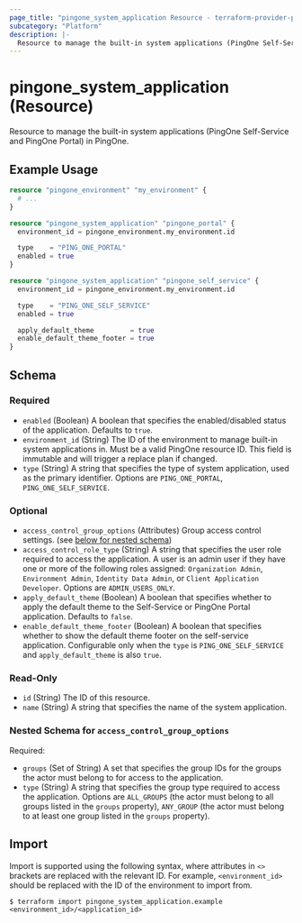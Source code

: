 ```yaml
---
page_title: "pingone_system_application Resource - terraform-provider-pingone"
subcategory: "Platform"
description: |-
  Resource to manage the built-in system applications (PingOne Self-Service and PingOne Portal) in PingOne.
---
```


# pingone_system_application (Resource)

Resource to manage the built-in system applications (PingOne Self-Service and PingOne Portal) in PingOne.

## Example Usage

```terraform
resource "pingone_environment" "my_environment" {
  # ...
}

resource "pingone_system_application" "pingone_portal" {
  environment_id = pingone_environment.my_environment.id

  type    = "PING_ONE_PORTAL"
  enabled = true
}

resource "pingone_system_application" "pingone_self_service" {
  environment_id = pingone_environment.my_environment.id

  type    = "PING_ONE_SELF_SERVICE"
  enabled = true

  apply_default_theme         = true
  enable_default_theme_footer = true
}
```

<!-- schema generated by tfplugindocs -->
## Schema

### Required

- `enabled` (Boolean) A boolean that specifies the enabled/disabled status of the application.  Defaults to `true`.
- `environment_id` (String) The ID of the environment to manage built-in system applications in.  Must be a valid PingOne resource ID.  This field is immutable and will trigger a replace plan if changed.
- `type` (String) A string that specifies the type of system application, used as the primary identifier.  Options are `PING_ONE_PORTAL`, `PING_ONE_SELF_SERVICE`.

### Optional

- `access_control_group_options` (Attributes) Group access control settings. (see [below for nested schema](#nestedatt--access_control_group_options))
- `access_control_role_type` (String) A string that specifies the user role required to access the application. A user is an admin user if they have one or more of the following roles assigned: `Organization Admin`, `Environment Admin`, `Identity Data Admin`, or `Client Application Developer`.  Options are `ADMIN_USERS_ONLY`.
- `apply_default_theme` (Boolean) A boolean that specifies whether to apply the default theme to the Self-Service or PingOne Portal application.  Defaults to `false`.
- `enable_default_theme_footer` (Boolean) A boolean that specifies whether to show the default theme footer on the self-service application. Configurable only when the `type` is `PING_ONE_SELF_SERVICE` and `apply_default_theme` is also `true`.

### Read-Only

- `id` (String) The ID of this resource.
- `name` (String) A string that specifies the name of the system application.

<a id="nestedatt--access_control_group_options"></a>
### Nested Schema for `access_control_group_options`

Required:

- `groups` (Set of String) A set that specifies the group IDs for the groups the actor must belong to for access to the application.
- `type` (String) A string that specifies the group type required to access the application.  Options are `ALL_GROUPS` (the actor must belong to all groups listed in the `groups` property), `ANY_GROUP` (the actor must belong to at least one group listed in the `groups` property).

## Import

Import is supported using the following syntax, where attributes in `<>` brackets are replaced with the relevant ID.  For example, `<environment_id>` should be replaced with the ID of the environment to import from.

```shell
$ terraform import pingone_system_application.example <environment_id>/<application_id>
```
